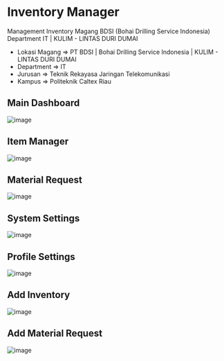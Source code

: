 # Inventory Manager
Management Inventory Magang BDSI (Bohai Drilling Service Indonesia) Department IT | KULIM - LINTAS DURI DUMAI
- Lokasi Magang => PT BDSI | Bohai Drilling Service Indonesia | KULIM - LINTAS DURI DUMAI
- Department => IT
- Jurusan => Teknik Rekayasa Jaringan Telekomunikasi
- Kampus => Politeknik Caltex Riau
## Main Dashboard
![image](https://github.com/user-attachments/assets/3469a90e-e765-4d28-bf0d-6d08c6028f95)
## Item Manager
![image](https://github.com/user-attachments/assets/7dd12d9a-63af-446e-9275-c8994886147b)
## Material Request
![image](https://github.com/user-attachments/assets/e95caf48-88fe-4cd2-af52-81fd4ccb6e6b)
## System Settings
![image](https://github.com/user-attachments/assets/3ff4197b-306d-486a-b7d4-aeb36991a053)
## Profile Settings
![image](https://github.com/user-attachments/assets/39f770db-b872-4b0f-bf77-0385b354d60f)
## Add Inventory
![image](https://github.com/user-attachments/assets/ecdd2c29-c19a-4b57-bb27-810df798f9f7)
## Add Material Request
![image](https://github.com/user-attachments/assets/575daf46-de87-432e-a18b-14cb82652780)
